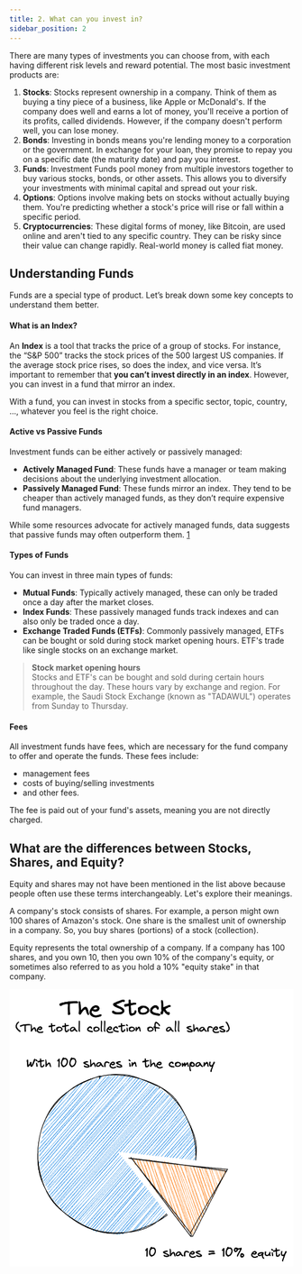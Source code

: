 ```yaml
---
title: 2. What can you invest in?
sidebar_position: 2
---
```


There are many types of investments you can choose from, with each having different risk levels and reward potential. The most basic investment products are:
1. **Stocks**: Stocks represent ownership in a company. Think of them as buying a tiny piece of a business, like Apple or McDonald's. If the company does well and earns a lot of money, you'll receive a portion of its profits, called dividends. However, if the company doesn't perform well, you can lose money.
2. **Bonds**: Investing in bonds means you're lending money to a corporation or the government. In exchange for your loan, they promise to repay you on a specific date (the maturity date) and pay you interest.
3. **Funds**: Investment Funds pool money from multiple investors together to buy various stocks, bonds, or other assets. This allows you to diversify your investments with minimal capital and spread out your risk.
4. **Options**: Options involve making bets on stocks without actually buying them. You're predicting whether a stock's price will rise or fall within a specific period.
5. **Cryptocurrencies**: These digital forms of money, like Bitcoin, are used online and aren't tied to any specific country. They can be risky since their value can change rapidly. Real-world money is called fiat money.


## Understanding Funds
Funds are a special type of product. Let’s break down some key concepts to understand them better.

#### What is an Index?
An **Index** is a tool that tracks the price of a group of stocks. For instance, the “S&P 500” tracks the stock prices of the 500 largest US companies. If the average stock price rises, so does the index, and vice versa. It’s important to remember that **you can’t invest directly in an index**. However, you can invest in a fund that mirror an index.

With a fund, you can invest in stocks from a specific sector, topic, country, ..., whatever you feel is the right choice.

#### Active vs Passive Funds
Investment funds can be either actively or passively managed:
- **Actively Managed Fund**: These funds have a manager or team making decisions about the underlying investment allocation.
- **Passively Managed Fund**: These funds mirror an index. They tend to be cheaper than actively managed funds, as they don’t require expensive fund managers.

While some resources advocate for actively managed funds, data suggests that passive funds may often outperform them. [1](https://finance.yahoo.com/news/active-funds-struggle-beat-passive-144140128.html)

#### Types of Funds
You can invest in three main types of funds:
- **Mutual Funds**: Typically actively managed, these can only be traded once a day after the market closes.
- **Index Funds**: These passively managed funds track indexes and can also only be traded once a day.
- **Exchange Traded Funds (ETFs)**: Commonly passively managed, ETFs can be bought or sold during stock market opening hours. ETF's trade like single stocks on an exchange market.

> **Stock market opening hours**  
> Stocks and ETF's can be bought and sold during certain hours throughout the day. These hours vary by exchange and region. For example, the Saudi Stock Exchange (known as "TADAWUL") operates from Sunday to Thursday.

#### Fees
All investment funds have fees, which are necessary for the fund company to offer and operate the funds. These fees include:
- management fees
- costs of buying/selling investments
- and other fees.

The fee is paid out of your fund's assets, meaning you are not directly charged.

## What are the differences between Stocks, Shares, and Equity?
Equity and shares may not have been mentioned in the list above because people often use these terms interchangeably. Let's explore their meanings.

A company's stock consists of shares. For example, a person might own 100 shares of Amazon's stock. One share is the smallest unit of ownership in a company. So, you buy shares (portions) of a stock (collection).

Equity represents the total ownership of a company. If a company has 100 shares, and you own 10, then you own 10% of the company's equity, or sometimes also referred to as you hold a 10% "equity stake" in that company.

![](./assets/Stock-shares-equity-explained.png) 



